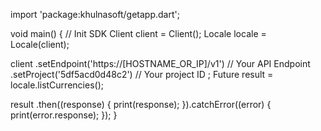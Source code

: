 import 'package:khulnasoft/getapp.dart';

void main() { // Init SDK
  Client client = Client();
  Locale locale = Locale(client);

  client
    .setEndpoint('https://[HOSTNAME_OR_IP]/v1') // Your API Endpoint
    .setProject('5df5acd0d48c2') // Your project ID
  ;
  Future result = locale.listCurrencies();

  result
    .then((response) {
      print(response);
    }).catchError((error) {
      print(error.response);
  });
}
